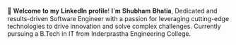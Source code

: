 👋 𝐖𝐞𝐥𝐜𝐨𝐦𝐞 𝐭𝐨 𝐦𝐲 𝐋𝐢𝐧𝐤𝐞𝐝𝐈𝐧 𝐩𝐫𝐨𝐟𝐢𝐥𝐞! 𝐈'𝐦 𝐒𝐡𝐮𝐛𝐡𝐚𝐦 𝐁𝐡𝐚𝐭𝐢𝐚, Dedicated and results-driven Software Engineer with a passion for leveraging cutting-edge technologies to drive innovation and solve complex challenges. Currently pursuing a B.Tech in IT from Inderprastha Engineering College.

<!--
**shubhambhatia2103/shubhambhatia2103** is a ✨ _special_ ✨ repository because its `README.md` (this file) appears on your GitHub profile.

Here are some ideas to get you started:

- 🔭 I’m currently working on ...
- 🌱 I’m currently learning ...
- 👯 I’m looking to collaborate on ...
- 🤔 I’m looking for help with ...
- 💬 Ask me about ...
- 📫 How to reach me: ...
- 😄 Pronouns: ...
- ⚡ Fun fact: ...
-->
